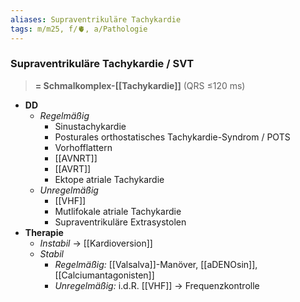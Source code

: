 ```yaml
---
aliases: Supraventrikuläre Tachykardie
tags: m/m25, f/🫀, a/Pathologie
---
```

### Supraventrikuläre Tachykardie / SVT
> **= Schmalkomplex-[[Tachykardie]]** (QRS ≤120 ms)
- **DD**
	- *Regelmäßig*
		- Sinustachykardie
		- Posturales orthostatisches Tachykardie-Syndrom / POTS
		- Vorhofflattern
		- [[AVNRT]]
		- [[AVRT]]
		- Ektope atriale Tachykardie
	- *Unregelmäßig*
		- [[VHF]]
		- Mutlifokale atriale Tachykardie
		- Supraventrikuläre Extrasystolen
- **Therapie**
	- *Instabil* → [[Kardioversion]]
	- *Stabil*
		- *Regelmäßig:* [[Valsalva]]-Manöver, [[aDENOsin]], [[Calciumantagonisten]]
		- *Unregelmäßig:* i.d.R. [[VHF]] → Frequenzkontrolle
